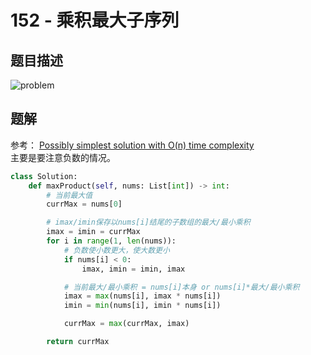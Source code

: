# 152 - 乘积最大子序列

## 题目描述
![problem](images/152.png)

## 题解
参考： [Possibly simplest solution with O(n) time complexity](https://leetcode.com/problems/maximum-product-subarray/discuss/48230/Possibly-simplest-solution-with-O(n)-time-complexity)  
主要是要注意负数的情况。

```python
class Solution:
    def maxProduct(self, nums: List[int]) -> int:
        # 当前最大值
        currMax = nums[0]

        # imax/imin保存以nums[i]结尾的子数组的最大/最小乘积
        imax = imin = currMax
        for i in range(1, len(nums)):
            # 负数使小数更大，使大数更小
            if nums[i] < 0:
                imax, imin = imin, imax

            # 当前最大/最小乘积 = nums[i]本身 or nums[i]*最大/最小乘积
            imax = max(nums[i], imax * nums[i])
            imin = min(nums[i], imin * nums[i])

            currMax = max(currMax, imax)

        return currMax
```
